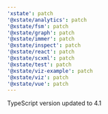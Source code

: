 ```yaml
---
'xstate': patch
'@xstate/analytics': patch
'@xstate/fsm': patch
'@xstate/graph': patch
'@xstate/immer': patch
'@xstate/inspect': patch
'@xstate/react': patch
'@xstate/scxml': patch
'@xstate/test': patch
'@xstate/viz-example': patch
'@xstate/viz': patch
'@xstate/vue': patch
---
```


TypeScript version updated to 4.1
